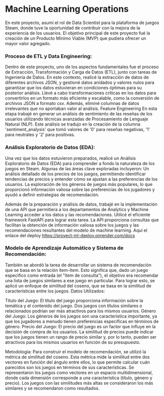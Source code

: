 #  Machine Learning Operations

En este proyecto, asumí el rol de Data Scientist para la plataforma de juegos Steam, donde tuve la oportunidad de contribuir con la mejora de la experiencia de los usuarios.
El objetivo principal de este proyecto fué la creación de un Producto Mínimo Viable (MVP) que pudiera ofrecer un mayor valor agregado.

###  Proceso de ETL y Data Engineering:

Dentro de este proyecto, uno de los aspectos fundamentales fue el proceso de Extracción, Transformación y Carga de Datos (ETL), junto con tareas de Ingeniería de Datos.
En este contexto, realicé la extracción de datos de diferentes archivos JSON, y gestioné datos anidados y valores nulos para garantizar que los datos estuvieran en condiciones óptimas para su posterior análisis.
Llevé a cabo transformaciones críticas en los datos para convertirlos en un formato más eficiente y escalable, como la conversión de archivos JSON a formato csv. Además, eliminé columnas de datos irrelevantes que no aportaban valor al análisis.
Feature Engineering
En esta etapa trabajé en generar un análisis de sentimiento de las reseñas de los usuarios utilizando técnicas avanzadas de Procesamiento de Lenguaje Natural (NLP). Este análisis se tradujo en la creación de la columna 'sentiment_analysis'
que tomó valores de '0' para reseñas negativas, '1' para neutrales y '2' para positivas. 

###  Análisis Exploratorio de Datos (EDA):

Una vez que los datos estuvieron preparados, realicé un Análisis Exploratorio de Datos (EDA) para comprender a fondo la naturaleza de los juegos en Steam. Algunas de las áreas clave exploradas incluyeron:
Un análisis detallado de los precios de los juegos, permitiendo identificar tendencias de precios y entender cómo se ajustan a las preferencias de los usuarios.
La exploración de los géneros de juegos más populares, lo que proporcionó información valiosa sobre las preferencias de los jugadores y ayudó a definir estrategias de recomendación.


Además de la preparación y análisis de datos, trabajé en la implementación de una API que permitiera a los departamentos de Analytics y Machine Learning acceder a los datos y las recomendaciones.
Utilicé el eficiente framework FastAPI para lograr esta tarea. La API proporciona consultas que facilitan la obtención de información valiosa sobre los juegos y las recomendaciones resultantes del modelo de machine learning. 
Aquí el enlace del deploy
https://proyect-ml-deploy.onrender.com/docs


### Modelo de Aprendizaje Automático y Sistema de Recomendación:

También se abordó la tarea de desarrollar un sistema de recomendación que se basa en la relación ítem-ítem. Esto significa que, dado un juego específico como entrada (el "ítem de consulta"), el objetivo era recomendar una lista de juegos similares 
a ese juego en particular. Para lograr esto, se aplicó un enfoque de similitud del coseno, que se basa en la similitud de características entre los juegos.
Datos Utilizados:

Título del Juego: El título del juego proporciona información sobre la temática y el contenido del juego. Dos juegos con títulos similares o relacionados podrían ser más atractivos para los mismos usuarios.
Género del Juego: Los géneros de los juegos son una característica importante, ya que los jugadores a menudo tienen preferencias específicas en términos de género. 
Precio del Juego: El precio del juego es un factor que influye en la decisión de compra de los usuarios. La similitud de precios puede indicar que los juegos tienen un rango de precio similar y, por lo tanto, pueden ser atractivos para los mismos
usuarios en función de su presupuesto.

Metodología:
Para construir el modelo de recomendación, se utilizó la métrica de similitud del coseno. Esta métrica mide la similitud entre dos vectores en función del ángulo entre ellos, 
lo que permite calcular cuán parecidos son los juegos en términos de sus características.
Se representaron los juegos como vectores en un espacio multidimensional, donde cada dimensión corresponde a una característica (título, género y precio).
Los juegos con las similitudes más altas se consideraron los más similares y se recomendaron como resultados.





